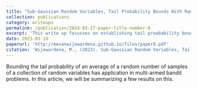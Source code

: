 ```yaml
---
title: "Sub-Gaussian Random Variables, Tail Probability Bounds With Random Number of Samples"
collection: publications
category: writeups
permalink: /publication/2024-03-17-paper-title-number-8
excerpt: 'This write up focusses on establishing tail proabability bounds on avergaes of a random number of sub_Gaussian random variables.'
date: 2023-03-10
paperurl: 'http://mevanwijewardena.github.io/files/paper8.pdf'
citation: 'Wijewardena, M., (2023). Sub-Gaussian Random Variables, Tail Probability Bounds With Random Number of Samples.'
---
```


Bounding the tail probability of an average of a random number of samples of a collection of random variables has application in multi-armed bandit problems. 
In this article, we will be summarizing a few results on this.




